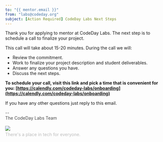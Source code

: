```yaml
---
to: "{{ mentor.email }}"
from: "labs@codeday.org"
subject: [Action Required] CodeDay Labs Next Steps
---
```


Thank you for applying to mentor at CodeDay Labs. The next step is to schedule a call to finalize your project.

This call will take about 15-20 minutes. During the call we will:

- Review the commitment.
- Work to finalize your project description and student deliverables.
- Answer any questions you have.
- Discuss the next steps.

**To schedule your call, visit this link and pick a time that is convenient for you: [https://calendly.com/codeday-labs/onboarding](https://calendly.com/codeday-labs/onboarding)**

If you have any other questions just reply to this email.

<div>
<div style="color: #484848;">--<br />The CodeDay Labs Team</div>
<div><br /><img src="https://f1.codeday.org/logo.png" /><a style="color: #bdbdbd; text-decoration: none;" href="https://www.youtube.com/watch?v=GKNBurEnGow" target="_blank" rel="noopener noreferrer"><br />There's a place in tech for everyone.</a><a style="color: #bdbdbd; text-decoration: none;" href="https://www.youtube.com/watch?v=GKNBurEnGow" target="_blank" rel="noopener noreferrer"><br /></a></div>
</div>

